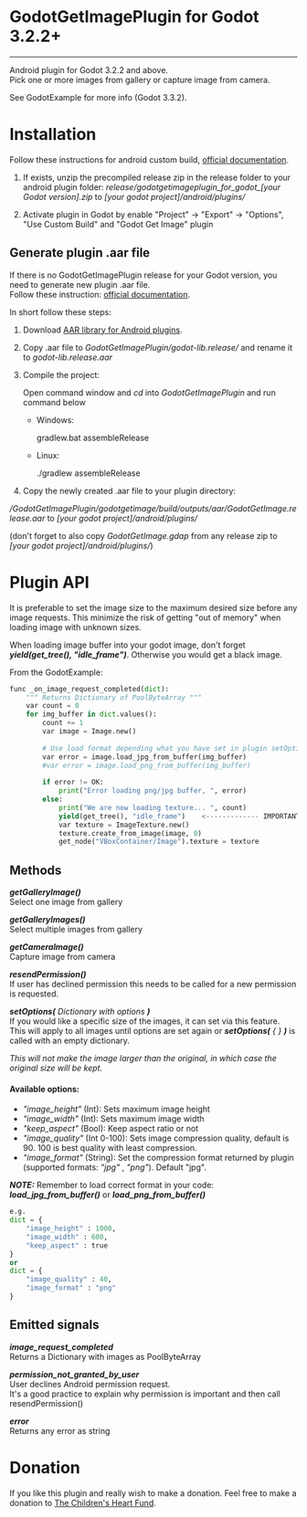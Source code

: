 GodotGetImagePlugin for Godot 3.2.2+
====================================
____________________________________


Android plugin for Godot 3.2.2 and above.  
Pick one or more images from gallery or capture image from camera.

See GodotExample for more info (Godot 3.3.2).

Installation
============

Follow these instructions for android custom build, [ official documentation](https://docs.godotengine.org/en/stable/getting_started/workflow/export/android_custom_build.html "documentation").

1. If exists, unzip the precompiled release zip in the release folder to your android plugin folder:
*release/godotgetimageplugin_for_godot_[your Godot version].zip* to *[your godot project]/android/plugins/*

2. Activate plugin in Godot by enable "Project" -> "Export" -> "Options", "Use Custom Build" and "Godot Get Image" plugin

Generate plugin .aar file
-------------------------

If there is no GodotGetImagePlugin release for your Godot version, you need to generate new plugin .aar file.  
Follow these instruction: [ official documentation](https://docs.godotengine.org/en/stable/tutorials/plugins/android/android_plugin.html "documentation").

In short follow these steps:

1. Download [ AAR library for Android plugins](https://godotengine.org/download/windows "Godot download").

2. Copy .aar file to *GodotGetImagePlugin/godot-lib.release/* and rename it to *godot-lib.release.aar*

3. Compile the project:

	Open command window and *cd* into *GodotGetImagePlugin* and run command below
	
	* Windows:
	
		gradlew.bat assembleRelease
		
	* Linux:
	
		./gradlew assembleRelease
	
4. Copy the newly created .aar file to your plugin directory:

*/GodotGetImagePlugin/godotgetimage/build/outputs/aar/GodotGetImage.release.aar* to *[your godot project]/android/plugins/*

(don't forget to also copy *GodotGetImage.gdap* from any release zip to *[your godot project]/android/plugins/*)


# Plugin API

It is preferable to set the image size to the maximum desired size before any image requests. This minimize the risk of getting "out of memory" when loading image with unknown sizes.

When loading image buffer into your godot image, don't forget ***yield(get_tree(), "idle_frame")***. Otherwise you would get a black image.

From the GodotExample:

```python
func _on_image_request_completed(dict):
	""" Returns Dictionary of PoolByteArray """
	var count = 0
	for img_buffer in dict.values():
		count += 1
		var image = Image.new()
		
		# Use load format depending what you have set in plugin setOption()
		var error = image.load_jpg_from_buffer(img_buffer)
		#var error = image.load_png_from_buffer(img_buffer)
		
		if error != OK:
			print("Error loading png/jpg buffer, ", error)
		else:
			print("We are now loading texture... ", count)
			yield(get_tree(), "idle_frame")    <------------- IMPORTANT!
			var texture = ImageTexture.new()
			texture.create_from_image(image, 0)
			get_node("VBoxContainer/Image").texture = texture
```			
			
Methods
-------

***getGalleryImage()***  
Select one image from gallery

***getGalleryImages()***  
Select multiple images from gallery

***getCameraImage()***  
Capture image from camera

***resendPermission()***  
If user has declined permission this needs to be called for a new permission is requested.

***setOptions(*** *Dictionary with options* ***)***  
If you would like a specific size of the images, it can set via this feature.  
This will apply to all images until options are set again or ***setOptions(*** *{ }* ***)*** is called with an empty dictionary.

*This will not make the image larger than the original, in which case the original size will be kept.*

#### Available options:
* *"image_height"* (Int): Sets maximum image height
* *"image_width"* (Int): Sets maximum image width
* *"keep_aspect"* (Bool): Keep aspect ratio or not
* *"image_quality"* (Int 0-100): Sets image compression quality, default is 90. 100 is best quality with least compression.
* *"image_format"* (String): Set the compression format returned by plugin (supported formats: *"jpg"* , *"png"*). Default "jpg".
	
**_NOTE:_** Remember to load correct format in your code: ***load_jpg_from_buffer()*** or ***load_png_from_buffer()***
	
```python
e.g.
dict = {
	"image_height" : 1000,
	"image_width" : 600,
	"keep_aspect" : true
}
or
dict = {
	"image_quality" : 40,
	"image_format" : "png"
}
```



Emitted signals
---------------

***image_request_completed***  
Returns a Dictionary with images as PoolByteArray

***permission_not_granted_by_user***   
User declines Android permission request.  
It's a good practice to explain why permission is important and then call resendPermission()

***error***  
Returns any error as string

# Donation
If you like this plugin and really wish to make a donation. 
Feel free to make a donation to [ The Children's Heart Fund](https://mitt.hjartebarnsfonden.se/14901 "Hjärtebarnsfonden").
